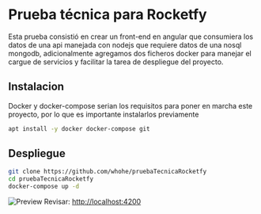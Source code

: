 # Prueba técnica para Rocketfy
Esta prueba consistió en crear un front-end en angular que consumiera los datos de una api manejada con nodejs que requiere datos de una nosql mongodb, adicionalmente agregamos dos ficheros docker para manejar el cargue de servicios y facilitar la tarea de despliegue del proyecto.

## Instalacion

Docker y docker-compose serian los requisitos para poner en marcha este proyecto, por lo que es importante instalarlos previamente

```bash
apt install -y docker docker-compose git 
```

## Despliegue 

```bash 
git clone https://github.com/whohe/pruebaTecnicaRocketfy
cd pruebaTecnicaRocketfy
docker-compose up -d
```
![Preview](example.gif?raw=true "Example")
Revisar: [http://localhost:4200](http://localhost:4200)
